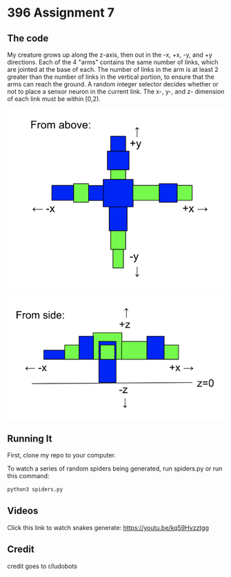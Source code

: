 # 396 Assignment 7

## The code

My creature grows up along the z-axis, then out in the -x, +x, -y, and +y directions. Each of the 4 "arms" contains the same number of links, which are jointed at the base of each. The number of links in the arm is at least 2 greater than the number of links in the vertical portion, to ensure that the arms can reach the ground. A random integer selector decides whether or not to place a sensor neuron in the current link. The x-, y-, and z- dimension of each link must be within [0,2).

![alt text](https://github.com/juliagangi/mybots/blob/3DCreature/above.png?raw=true)

![alt text](https://github.com/juliagangi/mybots/blob/3DCreature/below.png?raw=true)

## Running It

First, clone my repo to your computer.

To watch a series of random spiders being generated, run spiders.py or run this command:

```bash
python3 spiders.py
```

## Videos

Click this link to watch snakes generate: <https://youtu.be/kq59Hvzztgg>

## Credit

credit goes to r/ludobots

